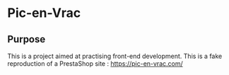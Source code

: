 # Pic-en-Vrac

## Purpose
This is a project aimed at practising front-end development.
This is a fake reproduction of a PrestaShop site : https://pic-en-vrac.com/